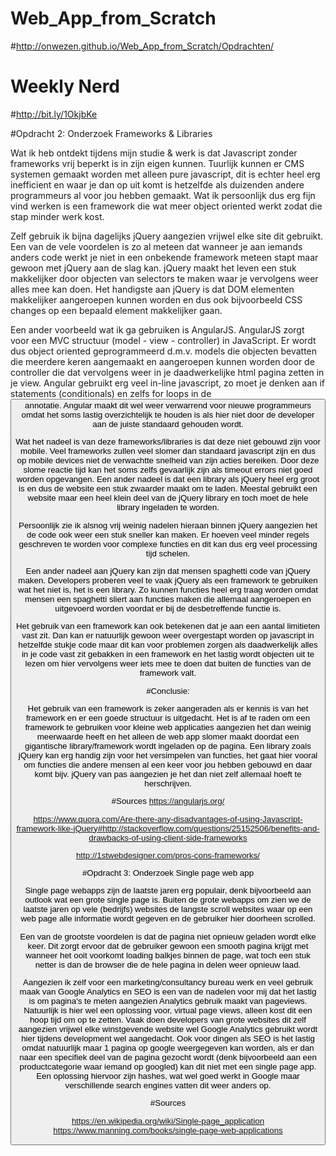 # Web_App_from_Scratch
#http://onwezen.github.io/Web_App_from_Scratch/Opdrachten/
# Weekly Nerd
#http://bit.ly/1OkjbKe

#Opdracht 2: Onderzoek Frameworks & Libraries

Wat ik heb ontdekt tijdens mijn studie & werk is dat Javascript zonder frameworks
vrij beperkt is in zijn eigen kunnen. Tuurlijk kunnen er CMS systemen gemaakt worden
met alleen pure javascript, dit is echter heel erg inefficient en waar je dan op uit komt
is hetzelfde als duizenden andere programmeurs al voor jou hebben gemaakt. Wat ik persoonlijk
dus erg fijn vind werken is een framework die wat meer object oriented werkt zodat die stap
minder werk kost.

Zelf gebruik ik bijna dagelijks jQuery aangezien vrijwel elke site dit gebruikt. Een van de vele
voordelen is zo al meteen dat wanneer je aan iemands anders code werkt je niet in een onbekende
framework meteen stapt maar gewoon met jQuery aan de slag kan. jQuery maakt het leven een stuk makkelijker
door objecten van selectors te maken waar je vervolgens weer alles mee kan doen. Het handigste aan jQuery
is dat DOM elementen makkelijker aangeroepen kunnen worden en dus ook bijvoorbeeld CSS changes op een bepaald
element makkelijker gaan.

Een ander voorbeeld wat ik ga gebruiken is AngularJS. AngularJS zorgt voor een MVC structuur
(model - view - controller) in JavaScript. Er wordt dus object oriented geprogrammeerd d.m.v. models
die objecten bevatten die meerdere keren aangemaakt en aangeroepen kunnen worden door de controller
die dat vervolgens weer in je daadwerkelijke html pagina zetten in je view. Angular gebruikt erg veel
in-line javascript, zo moet je denken aan if statements (conditionals) en zelfs for loops in de <button> annotatie. 
Angular maakt dit wel weer verwarrend voor nieuwe programmeurs omdat het soms lastig overzichtelijk te houden is
als hier niet door de developer aan de juiste standaard gehouden wordt. 

Wat het nadeel is van deze frameworks/libraries is dat deze niet gebouwd zijn voor mobile.
Veel frameworks zullen veel slomer dan standaard javascript zijn en dus op mobile devices
niet de verwachtte snelheid van zijn acties bereiken. Door deze slome reactie tijd kan het soms
zelfs gevaarlijk zijn als timeout errors niet goed worden opgevangen. Een ander nadeel is dat een
library als jQuery heel erg groot is en dus de website een stuk zwaarder maakt om te laden. Meestal gebruikt
een website maar een heel klein deel van de jQuery library en toch moet de hele library ingeladen te worden.

Persoonlijk zie ik alsnog vrij weinig nadelen hieraan binnen jQuery aangezien het de code ook weer een stuk sneller
kan maken. Er hoeven veel minder regels geschreven te worden voor complexe functies en dit kan dus erg veel processing
tijd schelen.

Een ander nadeel aan jQuery kan zijn dat mensen spaghetti code van jQuery maken. Developers proberen veel te vaak
jQuery als een framework te gebruiken wat het niet is, het is een library. Zo kunnen functies heel erg traag worden
omdat mensen een spaghetti sliert aan functies maken die allemaal aangeroepen en uitgevoerd worden voordat er bij de 
desbetreffende functie is.

Het gebruik van een framework kan ook betekenen dat je aan een aantal limitieten vast zit. Dan kan er natuurlijk gewoon weer
overgestapt worden op javascript in hetzelfde stukje code maar dit kan voor problemen zorgen als daadwerkelijk alles in je code 
vast zit gebakken in een framework en het lastig wordt objecten uit te lezen om hier vervolgens weer iets mee te doen dat buiten
de functies van de framework valt.


#Conclusie:

Het gebruik van een framework is zeker aangeraden als er kennis is van het framework en er een goede structuur is uitgedacht.
Het is af te raden om een framework te gebruiken voor kleine web applicaties aangezien het dan weinig meerwaarde heeft en het
alleen de web app slomer maakt doordat een gigantische library/framework wordt ingeladen op de pagina.
Een library zoals jQuery kan erg handig zijn voor het versimpelen van functies, het gaat hier vooral om functies die andere
mensen al een keer voor jou hebben gebouwd en daar komt bijv. jQuery van pas aangezien je het dan niet zelf allemaal hoeft te herschrijven.


#Sources
https://angularjs.org/

https://www.quora.com/Are-there-any-disadvantages-of-using-Javascript-framework-like-jQuery#http://stackoverflow.com/questions/25152506/benefits-and-drawbacks-of-using-client-side-frameworks

http://1stwebdesigner.com/pros-cons-frameworks/

#Opdracht 3: Onderzoek Single page web app

Single page webapps zijn de laatste jaren erg populair, denk bijvoorbeeld aan outlook wat een grote single page is.
Buiten de grote webapps om zien we de laatste jaren op vele (bedrijfs) websites de langste scroll websites waar op een
web page alle informatie wordt gegeven en de gebruiker hier doorheen scrolled.

Een van de grootste voordelen is dat de pagina niet opnieuw geladen wordt elke keer. Dit zorgt ervoor dat de gebruiker
gewoon een smooth pagina krijgt met wanneer het ooit voorkomt loading balkjes binnen de page, wat toch een stuk netter is
dan de browser die de hele pagina in delen weer opnieuw laad.

Aangezien ik zelf voor een marketing/consultancy bureau werk en veel gebruik maak van Google Analytics en SEO is een van de nadelen
voor mij dat het lastig is om pagina's te meten aangezien Analytics gebruik maakt van pageviews. Natuurlijk is hier wel een oplossing voor,
virtual page views, alleen kost dit een hoop tijd om op te zetten. Vaak doen developers van grote websites dit zelf aangezien vrijwel elke winstgevende website
wel Google Analytics gebruikt wordt hier tijdens development wel aangedacht. Ook voor dingen als SEO is het lastig omdat natuurlijk maar 1 pagina op google weergegeven
kan worden, als er dan naar een specifiek deel van de pagina gezocht wordt (denk bijvoorbeeld aan een productcategorie waar iemand op googled) kan dit niet met een single page app.
Een oplossing hiervoor zijn hashes, wat wel goed werkt in Google maar verschillende search engines vatten dit weer anders op.

#Sources

https://en.wikipedia.org/wiki/Single-page_application
https://www.manning.com/books/single-page-web-applications